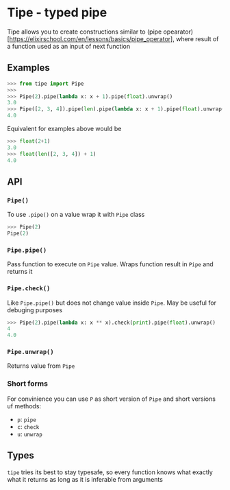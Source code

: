 # Tipe - typed pipe

Tipe allows you to create constructions similar to (pipe opearator)[https://elixirschool.com/en/lessons/basics/pipe_operator], where result of a function used as an input of next function


## Examples

```python
>>> from tipe import Pipe
>>> 
>>> Pipe(2).pipe(lambda x: x + 1).pipe(float).unwrap()
3.0
>>> Pipe([2, 3, 4]).pipe(len).pipe(lambda x: x + 1).pipe(float).unwrap()
4.0
```

Equivalent for examples above would be

```python
>>> float(2+1)
3.0
>>> float(len([2, 3, 4]) + 1)
4.0
```


## API

### `Pipe()`

To use `.pipe()` on a value wrap it with `Pipe` class

```python
>>> Pipe(2)
Pipe(2)
```

### `Pipe.pipe()`

Pass function to execute on `Pipe` value. Wraps function result in `Pipe` and returns it


### `Pipe.check()`

Like `Pipe.pipe()` but does not change value inside `Pipe`. May be useful for debuging purposes

```python
>>> Pipe(2).pipe(lambda x: x ** x).check(print).pipe(float).unwrap()
4
4.0
```

### `Pipe.unwrap()`

Returns value from `Pipe`


### Short forms

For convinience you can use `P` as short version of `Pipe` and short versions uf methods:
- `p`: `pipe`
- `c`: `check`
- `u`: `unwrap`


## Types

`tipe` tries its best to stay typesafe, so every function knows what exactly what it returns as long as it is inferable from arguments